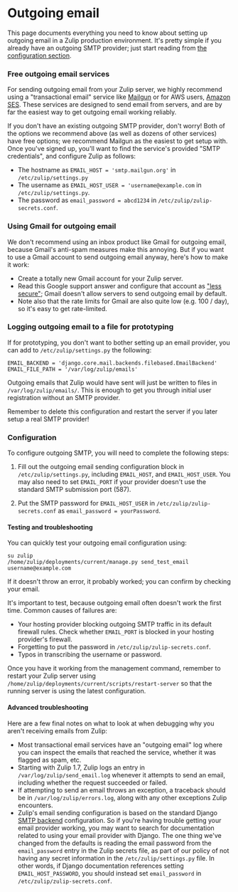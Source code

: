 # Outgoing email

This page documents everything you need to know about setting up
outgoing email in a Zulip production environment.  It's pretty simple
if you already have an outgoing SMTP provider; just start reading from
[the configuration section](#configuration).

### Free outgoing email services

For sending outgoing email from your Zulip server, we highly recommend
using a "transactional email" service like
[Mailgun](https://documentation.mailgun.com/en/latest/quickstart-sending.html#send-via-smtp)
or for AWS users,
[Amazon SES](http://docs.aws.amazon.com/ses/latest/DeveloperGuide/send-email-smtp.html).
These services are designed to send email from servers, and are by far
the easiest way to get outgoing email working reliably.

If you don't have an existing outgoing SMTP provider, don't worry!
Both of the options we recommend above (as well as dozens of other
services) have free options; we recommend Mailgun as the easiest to
get setup with.  Once you've signed up, you'll want to find the
service's provided "SMTP credentials", and configure Zulip as follows:

* The hostname as `EMAIL_HOST = 'smtp.mailgun.org'` in `/etc/zulip/settings.py`
* The username as `EMAIL_HOST_USER = 'username@example.com` in
  `/etc/zulip/settings.py`.
* The password as `email_password = abcd1234` in `/etc/zulip/zulip-secrets.conf`.

### Using Gmail for outgoing email

We don't recommend using an inbox product like Gmail for outgoing
email, because Gmail's anti-spam measures make this annoying.  But if
you want to use a Gmail account to send outgoing email anyway, here's
how to make it work:
* Create a totally new Gmail account for your Zulip server.
* Read this Google support answer and configure that account as
["less secure"](https://support.google.com/accounts/answer/6010255);
Gmail doesn't allow servers to send outgoing email by default.
* Note also that the rate limits for Gmail are also quite low
(e.g. 100 / day), so it's easy to get rate-limited.

### Logging outgoing email to a file for prototyping

If for prototyping, you don't want to bother setting up an email
provider, you can add to `/etc/zulip/settings.py` the following:

```
EMAIL_BACKEND = 'django.core.mail.backends.filebased.EmailBackend'
EMAIL_FILE_PATH = '/var/log/zulip/emails'
```

Outgoing emails that Zulip would have sent will just be written to
files in `/var/log/zulip/emails/`.  This is enough to get you through
initial user registration without an SMTP provider.

Remember to delete this configuration and restart the server if you
later setup a real SMTP provider!

### Configuration

To configure outgoing SMTP, you will need to complete the following steps:

1. Fill out the outgoing email sending configuration block in
`/etc/zulip/settings.py`, including `EMAIL_HOST`, and
`EMAIL_HOST_USER`.  You may also need to set `EMAIL_PORT` if your
provider doesn't use the standard SMTP submission port (587).

2. Put the SMTP password for `EMAIL_HOST_USER` in
`/etc/zulip/zulip-secrets.conf` as `email_password = yourPassword`.

#### Testing and troubleshooting

You can quickly test your outgoing email configuration using:

```
su zulip
/home/zulip/deployments/current/manage.py send_test_email username@example.com
```

If it doesn't throw an error, it probably worked; you can confirm by
checking your email.

It's important to test, because outgoing email often doesn't work the
first time.  Common causes of failures are:

* Your hosting provider blocking outgoing SMTP traffic in its
default firewall rules.  Check whether `EMAIL_PORT` is blocked in your
hosting provider's firewall.
* Forgetting to put the password in `/etc/zulip/zulip-secrets.conf`.
* Typos in transcribing the username or password.

Once you have it working from the management command, remember to
restart your Zulip server using
`/home/zulip/deployments/current/scripts/restart-server` so that the running
server is using the latest configuration.

#### Advanced troubleshooting

Here are a few final notes on what to look at when debugging why you
aren't receiving emails from Zulip:

* Most transactional email services have an "outgoing email" log where
  you can inspect the emails that reached the service, whether it was
  flagged as spam, etc.
* Starting with Zulip 1.7, Zulip logs an entry in
  `/var/log/zulip/send_email.log` whenever it attempts to send an
  email, including whether the request succeeded or failed.
* If attempting to send an email throws an exception, a traceback
  should be in `/var/log/zulip/errors.log`, along with any other
  exceptions Zulip encounters.
* Zulip's email sending configuration is based on the standard Django
  [SMTP backend](https://docs.djangoproject.com/en/1.10/topics/email/#smtp-backend)
  configuration.  So if you're having trouble getting your email
  provider working, you may want to search for documentation related
  to using your email provider with Django.  The one thing we've
  changed from the defaults is reading the email password from the
  `email_password` entry in the Zulip secrets file, as part of our
  policy of not having any secret information in the
  `/etc/zulip/settings.py` file.  In other words, if Django
  documentation references setting `EMAIL_HOST_PASSWORD`, you should
  instead set `email_password` in `/etc/zulip/zulip-secrets.conf`.
